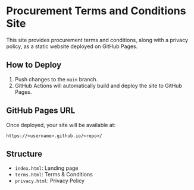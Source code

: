 # Procurement Terms and Conditions Site

This site provides procurement terms and conditions, along with a privacy policy, as a static website deployed on GitHub Pages.

## How to Deploy

1. Push changes to the `main` branch.
2. GitHub Actions will automatically build and deploy the site to GitHub Pages.

## GitHub Pages URL

Once deployed, your site will be available at:
```
https://<username>.github.io/<repo>/
```

## Structure

- `index.html`: Landing page
- `terms.html`: Terms & Conditions
- `privacy.html`: Privacy Policy